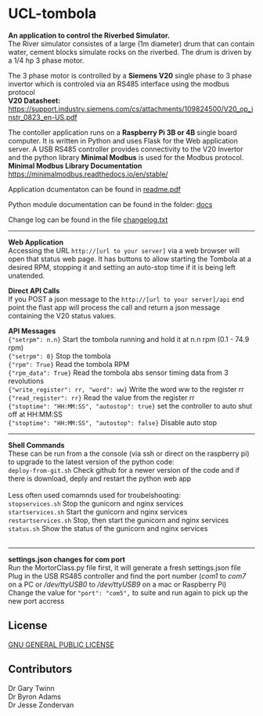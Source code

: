 # UCL-tombola

**An application to control the Riverbed Simulator.**
<br>
The River simulator consistes of a large (1m diameter) drum that can contain water, cement blocks simulate rocks on the riverbed.
The drum is driven by a 1/4 hp 3 phase motor.

The 3 phase motor is controlled by a **Siemens V20** single phase to 3 phase invertor which is controled via an RS485 
interface using the modbus protocol<br>
**V20 Datasheet:**
https://support.industry.siemens.com/cs/attachments/109824500/V20_op_instr_0823_en-US.pdf
  
The contoller application runs on a **Raspberry Pi 3B or 4B** single board computer. It is written in Python and uses 
Flask for the Web application server. A USB RS485 controller provides connectivity to the V20 Invertor and the python 
library **Minimal Modbus** is used for the Modbus protocol.<br>
**Minimal Modbus Library Documentation** https://minimalmodbus.readthedocs.io/en/stable/

Application dcumentaton can be found in [readme.pdf](./README.pdf)

Python module documentation can be found in the folder: [docs](./docs/readme.md)

Change log can be found in the file [changelog.txt](./changelog.txt)


---
**Web Application**
<br>
Accessing the URL `http://[url to your server]` via a web browser will open that status web page. It has buttons to
allow starting the Tombola at a desired RPM, stopping it and setting an auto-stop time if it is being left unatended.

**Direct API Calls**
<br>
If you POST a json message to the `http://[url to your server]/api` end point the flast app will process the call and
return a json message containing the V20 status values.

**API Messages**
<br>
`{"setrpm": n.n}`  Start the tombola running and hold it at n.n rpm (0.1 - 74.9 rpm)<br>
`{"setrpm": 0}`  Stop the tombola<br>
`{"rpm": True}`  Read the tombola RPM<br>
`{"rpm_data": True}`  Read the tombola abs sensor timing data from 3 revolutions<br>
`{"write_register": rr, "word": ww}`  Write the word ww to the register rr<br>
`{"read_register": rr}`  Read the value from the register rr<br>
`{"stoptime": "HH:MM:SS", "autostop": true}` set the controller to auto shut off at HH:MM:SS<br>
`{"stoptime": "HH:MM:SS", "autostop": false}` Disable auto stop

---

**Shell Commands**
<br>
These can be run from a the console (via ssh or direct on the raspberry pi) to upgrade to the latest version of the
python code:<br>
`deploy-from-git.sh`  Check github for a newer version of the code and if there is download, deply and restart the 
python web app<br>
<br>
Less often used comamnds used for troubelshooting:<br>
`stopservices.sh` Stop the gunicorn and nginx services<br>
`startservices.sh` Start the gunicorn and nginx services<br>
`restartservices.sh` Stop, then start the gunicorn and nginx services<br>
`status.sh` Show the status of the gunicorn and nginx services<br>
<br>

---

**settings.json changes for com port**
<br>
Run the MortorClass.py file first, it will generate a fresh settings.json file<br>
Plug in the USB RS485 controller and find the port number (*com1* to *com7* on a PC or */dev/ttyUSB0* to
*/dev/ttyUSB9* on a mac or Raspberry Pi)  <br>
Change the value for `"port": "com5",`  to suite and run again to pick up the new port accress

## License
[GNU GENERAL PUBLIC LICENSE](./LICENCE)


## Contributors
Dr Gary Twinn   
Dr Byron Adams  
Dr Jesse Zondervan  
